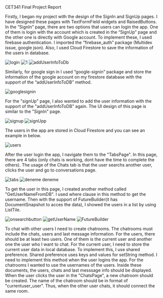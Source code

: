 CET341 Final Project Report


Firstly, I began my project with the design of the SignIn and SignUp pages. I have designed these pages with TextFormField widgets and RaisedButtons. In the “SignIn” page, there are two options that users can login the app. One of them is login with the account which is created in the “SignUp” page and the other one is directly with Google account. To implement these, I used firebase authentication. I imported the “firebase_auth” package (Multidex issue, google json).  Also, I used Cloud Firestore to save the information of the users in database. 


![login](https://user-images.githubusercontent.com/73463728/108489731-f5e36e00-72b2-11eb-9029-05d344ce0c97.PNG)
![1](https://user-images.githubusercontent.com/73463728/108489920-304d0b00-72b3-11eb-875f-9d4bd1d4df88.PNG)
![addUserInfoToDb](https://user-images.githubusercontent.com/73463728/108490071-5d012280-72b3-11eb-93b2-8e4fb3859473.PNG)


Similarly, for google sign in I used “google-signin” package and store the information of the google account on my firestore database with the support of the “addUserInfoToDB” method.

![googlesignin](https://user-images.githubusercontent.com/73463728/108490475-d567e380-72b3-11eb-888c-11fa36242d82.PNG)

For the "signUp" page, I also wanted to add the user information with the support of the "addUserInfoToDB" again. The UI design of this page is similar to the "SignIn" page.

![signup](https://user-images.githubusercontent.com/73463728/108491137-95553080-72b4-11eb-99f9-baf384a137ba.PNG)
![signUpp](https://user-images.githubusercontent.com/73463728/108491313-cc2b4680-72b4-11eb-84dd-f9f2d19e44c8.PNG)

The users in the app are stored in Cloud Firestore and you can see an example in below.

![users](https://user-images.githubusercontent.com/73463728/108491589-288e6600-72b5-11eb-887b-b51c392f2bd2.PNG)

After the user login the app, I navigate them to the "TabsPage". In this page, there are 4 tabs (only chats is working, dont have the time to complete the others). The usage of the Chats tab is that the user searchs another user, clicks the user and go to conversations page.

![tabs](https://user-images.githubusercontent.com/73463728/108492105-cda93e80-72b5-11eb-8f73-99f34c0ce0f2.PNG)
![deneme deneme](https://user-images.githubusercontent.com/73463728/108492255-fb8e8300-72b5-11eb-839b-35a245601220.PNG)

To get the user in this page, I created another method called "GetUserNameFromDB". I used where clause in this method to get the username. Then with the support of FutureBuilder(it has DocumentSnapshot to acces the data), I showed the users in a list by using ListTile.

![onsearchbutton](https://user-images.githubusercontent.com/73463728/108493169-1281a500-72b7-11eb-8722-ac7079a7c8d3.PNG)
![getUserName](https://user-images.githubusercontent.com/73463728/108493238-24634800-72b7-11eb-96b9-ce111a68a700.PNG)
![FutureBuilder](https://user-images.githubusercontent.com/73463728/108493296-3513be00-72b7-11eb-9018-720fe0f1c42f.PNG)

To chat with other users I need to create chatrooms. The chatrooms must include the chats, users and last message information. For the users, there should be at least two users. One of them is the current user and another one the user who I want to chat. For the current user, I need to store the current user data in local database. To implement this, I use shared preference. Shared preference uses keys and values for setString method. I need to implement this method when the user logins the app. For the chatrooms I wanted to use the usernames of the users. Inside these documents, the users, chats and last messsage info should be displayed. When the user clicks the user in the "ChatsPage", a new chatroom should be created. The name of the chatroom should be in format of "currentuser_user". Thus, when the other user chats, it should connect the same room.


